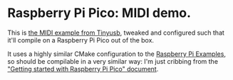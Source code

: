 # Raspberry Pi Pico: MIDI demo.

This is [the MIDI example from Tinyusb][tinymidi], tweaked and configured such that it'll compile on a Raspberry Pi Pico out of the box.

It uses a highly similar CMake configuration to the [Raspberry Pi Examples][examples], so should be compilable in a very similar way: I'm just cribbing from the ["Getting started with Raspberry Pi Pico" document][picostart].

[tinymidi]: https://github.com/raspberrypi/tinyusb/tree/pico/examples/device/midi_test/src
[examples]: https://github.com/raspberrypi/pico-examples/
[picostart]: https://datasheets.raspberrypi.org/pico/getting-started-with-pico.pdf
